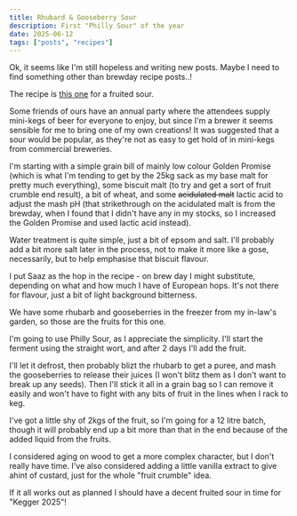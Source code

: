 ```yaml
---
title: Rhubard & Gooseberry Sour
description: First "Philly Sour" of the year
date: 2025-06-12
tags: ["posts", "recipes"]
---
```

Ok, it seems like I'm still hopeless and writing new posts. Maybe I need to find something other than brewday recipe posts..!

The recipe is [this one](/recipes/2025-06-12-rhubard-gooseberry-sour/) for a fruited sour.

Some friends of ours have an annual party where the attendees supply mini-kegs of beer for everyone to enjoy, but since I'm a brewer it seems sensible for me to bring one of my own creations! It was suggested that a sour would be popular, as they're not as easy to get hold of in mini-kegs from commercial breweries.

I'm starting with a simple grain bill of mainly low colour Golden Promise (which is what I'm tending to get by the 25kg sack as my base malt for pretty much everything), some biscuit malt (to try and get a sort of fruit crumble end result), a bit of wheat, and some ~~acidulated malt~~ lactic acid to adjust the mash pH (that strikethrough on the acidulated malt is from the brewday, when I found that I didn't have any in my stocks, so I increased the Golden Promise and used lactic acid instead).

Water treatment is quite simple, just a bit of epsom and salt. I'll probably add a bit more salt later in the process, not to make it more like a gose, necessarily, but to help emphasise that biscuit flavour.

I put Saaz as the hop in the recipe - on brew day I might substitute, depending on what and how much I have of European hops. It's not there for flavour, just a bit of light background bitterness.

We have some rhubarb and gooseberries in the freezer from my in-law's garden, so those are the fruits for this one.

I'm going to use Philly Sour, as I appreciate the simplicity. I'll start the ferment using the straight wort, and after 2 days I'll add the fruit. 

I'll let it defrost, then probably blizt the rhubarb to get a puree, and mash the gooseberries to release their juices (I won't blitz them as I don't want to break up any seeds). Then I'll stick it all in a grain bag so I can remove it easily and won't have to fight with any bits of fruit in the lines when I rack to keg.

I've got a little shy of 2kgs of the fruit, so I'm going for a 12 litre batch, though it will probably end up a bit more than that in the end because of the added liquid from the fruits.

I considered aging on wood to get a more complex character, but I don't really have time. I've also considered adding a little vanilla extract to give ahint of custard, just for the whole "fruit crumble" idea.

If it all works out as planned I should have a decent fruited sour in time for "Kegger 2025"!